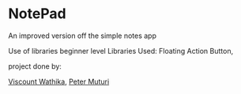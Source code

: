 # NotePad
An improved version off the simple notes app

Use of libraries beginner level
Libraries Used: Floating Action Button,

project done by:

[Viscount Wathika](https://github.com/wathika), 
[Peter Muturi](https://github.com/Petermuturi)
